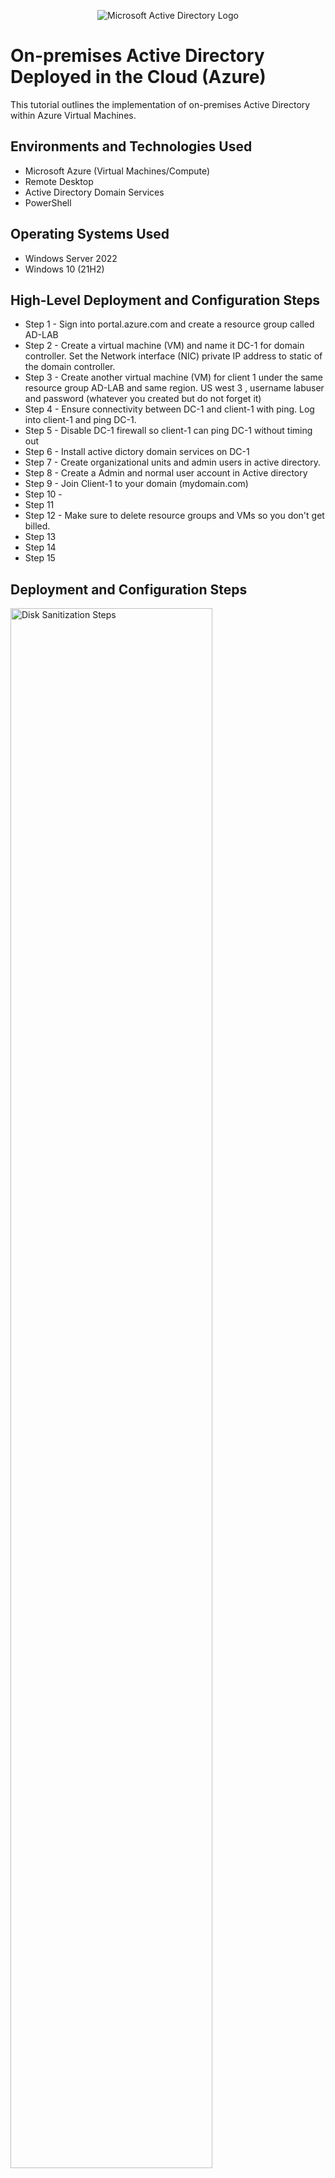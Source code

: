 <p align="center">
<img src="https://i.imgur.com/pU5A58S.png" alt="Microsoft Active Directory Logo"/>
</p>

<h1>On-premises Active Directory Deployed in the Cloud (Azure)</h1>
This tutorial outlines the implementation of on-premises Active Directory within Azure Virtual Machines.<br />



<h2>Environments and Technologies Used</h2>

- Microsoft Azure (Virtual Machines/Compute)
- Remote Desktop
- Active Directory Domain Services
- PowerShell

<h2>Operating Systems Used </h2>

- Windows Server 2022
- Windows 10 (21H2)

<h2>High-Level Deployment and Configuration Steps</h2>

- Step 1 - Sign into portal.azure.com and create a resource group called AD-LAB
- Step 2 - Create a virtual machine (VM) and name it DC-1 for domain controller. Set the Network interface (NIC) private IP address to static of the domain controller. 
- Step 3 - Create another virtual machine (VM) for client 1 under the same resource group AD-LAB and same region. US west 3 , username labuser and password (whatever you created but do not forget it) 
- Step 4 - Ensure connectivity between DC-1 and client-1 with ping. Log into client-1 and ping DC-1. 
- Step 5 - Disable DC-1 firewall so client-1 can ping DC-1 without timing out
- Step 6 - Install active dictory domain services on DC-1
- Step 7 - Create organizational units and admin users in active directory.
- Step 8 - Create a Admin and normal user account in Active directory
- Step 9 - Join Client-1 to your domain (mydomain.com)
- Step 10 - 
- Step 11
- Step 12 - Make sure to delete resource groups and VMs so you don't get billed. 
- Step 13
- Step 14
- Step 15

<h2>Deployment and Configuration Steps</h2>

<p>
<img src="https://i.imgur.com/BK3rDBI.png" height="80%" width="80%" alt="Disk Sanitization Steps"/>
</p>
<p>
Sign into Azure.
</p>
<br />

<p>
<img src="https://i.imgur.com/F8yOsDf.png" height="80%" width="80%" alt="Disk Sanitization Steps"/>
</p>
<p>
Make sure the resource group is in the same region as the (VMs).
</p>
<br />

<p>
<img src="https://i.imgur.com/v1Qu4jX.png" height="80%" width="80%" alt="Disk Sanitization Steps"/>
</p>
<p>
Create the virtual machine (VM) DC-1. Select Windows servers 2022. Region US west 3. Click review and create.
</p>
<br />
<p>
<br /><img src="https://i.imgur.com/8CBrHpD.png" height="80%" width="80%" alt="Disk Sanitization Steps"/>
</p>
<p>
Create the other virtual machine (VM) as Client-1. Select windows 10 and US region 3. Username labuser , password (whatever you created but dont forget) click review and create.
</p>
<br />
<img src="https://i.imgur.com/GC1MC0J.png" height="80%" width="80%" alt="Disk Sanitization Steps"/>
</p>
<p>
Go back to DC-1 and click on networking on the left side. Then click on the newtwork interface (NIC). To Change network interface (NIC).
</p>
<br />
<p>
<img src="https://i.imgur.com/fUPnSQ4.png" height="80%" width="80%" alt="Disk Sanitization Steps"/>
</p>
<p>
Then on the left side click ip configurations.
</p>
<br />
<p>
<img src="https://i.imgur.com/taPszWO.png" height="80%" width="80%" alt="Disk Sanitization Steps"/>
</p>
<p>
 click static and save to set (NIC) of the domain controller. 
</p>
<br />
<p>

<img src="https://i.imgur.com/hMBpKqO.png" height="80%" width="80%" alt="Disk Sanitization Steps"/>
</p>
<p>
To ensure connectivity between DC-1 and Client-1 get DC-1's private ip address. In azure go to DC-1 and the private ip address should be there on the right side almost at the middle of the page. Copy that address.
</p>
<br />
<p>
<img src="https://i.imgur.com/FuB2OYY.png" height="80%" width="80%" alt="Disk Sanitization Steps"/>
</p>
<p>
Open up Remote start in the start menu. After that put Client-1 public ip address in and sign into Client-1 via virtual machine you created. For the username type in labuser and the password you created.
</p>
<br />
<p>
<img src="https://i.imgur.com/3cJ9Iuo.png" height="80%" width="80%" alt="Disk Sanitization Steps"/>
</p>
<p>
Open up command prompt in the start menu. After that ping 10.0.0.4 ( DC-1 private ip address ) and notice has the ping timed out. It timed out because DC-1 firewall is up.
</p>
<br />
<p>
<img src="https://i.imgur.com/rVJn0oT.png" height="80%" width="80%" alt="Disk Sanitization Steps"/>
</p>
<p>
Sign into DC-1 the same as you would like Client -1. Get DC-1 public ip address from the azure portal. Then open up the windows start menu and type in remote desktop and paste DC-1 public ip address in and sign in as labuser and the password you created. After you are signed into DC-1 open up the windows start menu and type wf.msc for windows firewall. Click that and go to inbound runles on the left.
</p>
<br />
<p>
<img src="https://i.imgur.com/0ueQok4.png" height="80%" width="80%" alt="Disk Sanitization Steps"/>
</p>
<p>
Click on protocol at the top of the list and look for ICMPv4 core networking. Expand the page to have a better view. Once you have found core networking expand it and enable core networking dianostics echo request. After open Client-1 back up and notice the difference. 
</p>
<br />
<p>
<img src="https://i.imgur.com/KFYX80T.png" height="80%" width="80%" alt="Disk Sanitization Steps"/>
</p>
<p>
We are getting a reply back from DC-1 pretty cool.
</p>
<br />
<p>
<img src="https://i.imgur.com/AlmbwN5.png" height="80%" width="80%" alt="Disk Sanitization Steps"/>
</p>
<p>
Now time to install Active Dicrectory on DC-1. Log into DC-1 and in service manager click "add roles and features".
</p>
<br />
<p>
<img src="https://i.imgur.com/dOyrDt4.png" height="80%" width="80%" alt="Disk Sanitization Steps"/>
</p>
<p>
After that click the yellow triangle in the upper right hand corner. Then click "promote the server as domain controller. Then add new forest name mydomain.com. Click next and make up a password that you will not forget. click next, next, next and compuer will restart (DC-1 will restart).
</p>
<br />
<p>
<img src="https://i.imgur.com/JRt9A3i.png" height="80%" width="80%" alt="Disk Sanitization Steps"/>
</p>
<p>
Now time to create organizational units and admin users. Once DC-1 restarts go back to azure and restart DC-1 because the ip address may have changed. Copy the ip address and sign in through remote desktop. In service manager go to tools at the top right hand of the corner and click active directory and computers. 
</p>
<br />
<img src="https://i.imgur.com/gVMigFy.png" height="80%" width="80%" alt="Disk Sanitization Steps"/>
</p>
<p>
Right click mydomain.com. Select new and then organizational unit. 
</p>
<br /><img src="https://i.imgur.com/m45g7xT.png" height="80%" width="80%" alt="Disk Sanitization Steps"/>
</p>
<p>
From there click new file in top hand corner and name the file _EMPLOYESS. That why it will be easier to tell that you created the file. Do the same thing over to make the _ADMINS file then refresh the list.
</p>
<br /><img src="https://i.imgur.com/3ZJqYNg.png" height="80%" width="80%" alt="Disk Sanitization Steps"/>
</p>
<p>
After refreshing the list those files should be on top of the list.
</p>
<br /><img src="https://i.imgur.com/DJmEXEB.png" height="80%" width="80%" alt="Disk Sanitization Steps"/>
</p>
<p>
Create another admin account. Click admins, new, user name jane doe or whatever name you want to put. Username jane_admin, create password and dont forget. Uncheck box and click password never expires and click finish. After that assign it to domain admin group. Right click name, properties, members of, click add. Type domain , click check names to see all the different groups.
</p>
<br /><img src="https://i.imgur.com/gtbNLTH.png" height="80%" width="80%" alt="Disk Sanitization Steps"/>
</p>
<p>
Lorem ipsum dolor sit amet, consectetur adipiscing elit, sed do eiusmod tempor incididunt ut labore et dolore magna aliqua. Ut enim ad minim veniam, quis nostrud exercitation ullamco laboris nisi ut aliquip ex ea commodo consequat. Duis aute irure dolor in reprehenderit in voluptate velit esse cillum dolore eu fugiat nulla pariatur.
</p>
<br /><img src="https://i.imgur.com/DJmEXEB.png" height="80%" width="80%" alt="Disk Sanitization Steps"/>
</p>
<p>
Lorem ipsum dolor sit amet, consectetur adipiscing elit, sed do eiusmod tempor incididunt ut labore et dolore magna aliqua. Ut enim ad minim veniam, quis nostrud exercitation ullamco laboris nisi ut aliquip ex ea commodo consequat. Duis aute irure dolor in reprehenderit in voluptate velit esse cillum dolore eu fugiat nulla pariatur.
</p>
<br /><img src="https://i.imgur.com/DJmEXEB.png" height="80%" width="80%" alt="Disk Sanitization Steps"/>
</p>
<p>
Lorem ipsum dolor sit amet, consectetur adipiscing elit, sed do eiusmod tempor incididunt ut labore et dolore magna aliqua. Ut enim ad minim veniam, quis nostrud exercitation ullamco laboris nisi ut aliquip ex ea commodo consequat. Duis aute irure dolor in reprehenderit in voluptate velit esse cillum dolore eu fugiat nulla pariatur.
</p>
<br /><img src="https://i.imgur.com/DJmEXEB.png" height="80%" width="80%" alt="Disk Sanitization Steps"/>
</p>
<p>
Lorem ipsum dolor sit amet, consectetur adipiscing elit, sed do eiusmod tempor incididunt ut labore et dolore magna aliqua. Ut enim ad minim veniam, quis nostrud exercitation ullamco laboris nisi ut aliquip ex ea commodo consequat. Duis aute irure dolor in reprehenderit in voluptate velit esse cillum dolore eu fugiat nulla pariatur.
</p>
<br /><img src="https://i.imgur.com/DJmEXEB.png" height="80%" width="80%" alt="Disk Sanitization Steps"/>
</p>
<p>
Lorem ipsum dolor sit amet, consectetur adipiscing elit, sed do eiusmod tempor incididunt ut labore et dolore magna aliqua. Ut enim ad minim veniam, quis nostrud exercitation ullamco laboris nisi ut aliquip ex ea commodo consequat. Duis aute irure dolor in reprehenderit in voluptate velit esse cillum dolore eu fugiat nulla pariatur.
</p>
<br /><img src="https://i.imgur.com/DJmEXEB.png" height="80%" width="80%" alt="Disk Sanitization Steps"/>
</p>
<p>
Lorem ipsum dolor sit amet, consectetur adipiscing elit, sed do eiusmod tempor incididunt ut labore et dolore magna aliqua. Ut enim ad minim veniam, quis nostrud exercitation ullamco laboris nisi ut aliquip ex ea commodo consequat. Duis aute irure dolor in reprehenderit in voluptate velit esse cillum dolore eu fugiat nulla pariatur.
</p>
<br />
<br /><img src="https://i.imgur.com/DJmEXEB.png" height="80%" width="80%" alt="Disk Sanitization Steps"/>
</p>
<p>
Lorem ipsum dolor sit amet, consectetur adipiscing elit, sed do eiusmod tempor incididunt ut labore et dolore magna aliqua. Ut enim ad minim veniam, quis nostrud exercitation ullamco laboris nisi ut aliquip ex ea commodo consequat. Duis aute irure dolor in reprehenderit in voluptate velit esse cillum dolore eu fugiat nulla pariatur.
</p>
<br /><br /><img src="https://i.imgur.com/DJmEXEB.png" height="80%" width="80%" alt="Disk Sanitization Steps"/>
</p>
<p>
Lorem ipsum dolor sit amet, consectetur adipiscing elit, sed do eiusmod tempor incididunt ut labore et dolore magna aliqua. Ut enim ad minim veniam, quis nostrud exercitation ullamco laboris nisi ut aliquip ex ea commodo consequat. Duis aute irure dolor in reprehenderit in voluptate velit esse cillum dolore eu fugiat nulla pariatur.
</p>
<br /><br /><img src="https://i.imgur.com/DJmEXEB.png" height="80%" width="80%" alt="Disk Sanitization Steps"/>
</p>
<p>
Lorem ipsum dolor sit amet, consectetur adipiscing elit, sed do eiusmod tempor incididunt ut labore et dolore magna aliqua. Ut enim ad minim veniam, quis nostrud exercitation ullamco laboris nisi ut aliquip ex ea commodo consequat. Duis aute irure dolor in reprehenderit in voluptate velit esse cillum dolore eu fugiat nulla pariatur.
</p>
<br /><br /><img src="https://i.imgur.com/DJmEXEB.png" height="80%" width="80%" alt="Disk Sanitization Steps"/>
</p>
<p>
Lorem ipsum dolor sit amet, consectetur adipiscing elit, sed do eiusmod tempor incididunt ut labore et dolore magna aliqua. Ut enim ad minim veniam, quis nostrud exercitation ullamco laboris nisi ut aliquip ex ea commodo consequat. Duis aute irure dolor in reprehenderit in voluptate velit esse cillum dolore eu fugiat nulla pariatur.
</p>
<br /><br /><img src="https://i.imgur.com/DJmEXEB.png" height="80%" width="80%" alt="Disk Sanitization Steps"/>
</p>
<p>
Lorem ipsum dolor sit amet, consectetur adipiscing elit, sed do eiusmod tempor incididunt ut labore et dolore magna aliqua. Ut enim ad minim veniam, quis nostrud exercitation ullamco laboris nisi ut aliquip ex ea commodo consequat. Duis aute irure dolor in reprehenderit in voluptate velit esse cillum dolore eu fugiat nulla pariatur.
</p>
<br />
